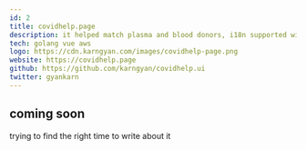 ```yaml
---
id: 2
title: covidhelp.page
description: it helped match plasma and blood donors, i18n supported with 5 indian languages. also had a vaccine notifier built in
tech: golang vue aws
logo: https://cdn.karngyan.com/images/covidhelp-page.png
website: https://covidhelp.page
github: https://github.com/karngyan/covidhelp.ui
twitter: gyankarn
---
```


## coming soon

trying to find the right time to write about it

